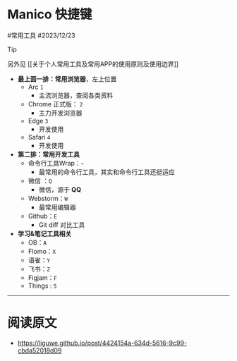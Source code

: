 
# Manico 快捷键


<Badge type="warning">#常用工具</Badge>  <Badge type="tip">#2023/12/23</Badge> 


> [!tip]
另外见 [[关于个人常用工具及常用APP的使用原则及使用边界]]


- **最上面一排：常用浏览器**，左上位置
	- Arc   ` 1 `
		- 主流浏览器，查阅各类资料
	- Chrome 正式版：   `2`
		- 主力开发浏览器
	- Edge  `3`
		- 开发使用
	- Safari `4`
		- 开发使用
- **第二排：常用开发工具**
	- 命令行工具Wrap：`~`
		- 最常用的命令行工具，其实和命令行工具还挺适应
	- 微信 ：`Q`
		- 微信，源于 **QQ** 
	- Webstorm：`W`
		- 最常用编辑器
	- Github：`E`
		- Git diff 对比工具
- **学习&笔记工具相关**
	- OB：`A`
	- Flomo：`X`
	- 语雀：`Y`
	- 飞书：`Z`
	- Figjam：`F`
	- Things : `S`


---
# 阅读原文
- https://liguwe.github.io/post/4424154a-634d-5616-9c99-cbda52018d09